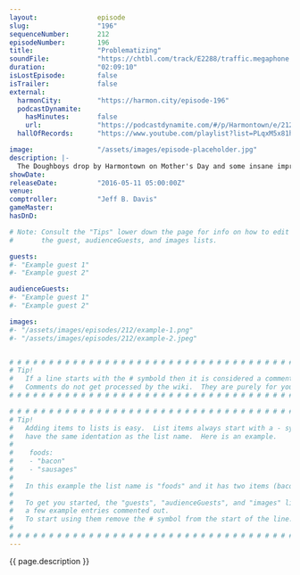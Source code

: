 ```yaml
---
layout:               episode
slug:                 "196"
sequenceNumber:       212
episodeNumber:        196
title:                "Problematizing"
soundFile:            "https://chtbl.com/track/E2288/traffic.megaphone.fm/STA7740080157.mp3?updated=1560206588"
duration:             "02:09:10"
isLostEpisode:        false
isTrailer:            false
external:
  harmonCity:         "https://harmon.city/episode-196"
  podcastDynamite:
    hasMinutes:       false
    url:              "https://podcastdynamite.com/#/p/Harmontown/e/212/196"
  hallOfRecords:      "https://www.youtube.com/playlist?list=PLqxM5x81hNOYikXjKMUT0U2HAkmUOm3OJ"

image:                "/assets/images/episode-placeholder.jpg"
description: |-
  The Doughboys drop by Harmontown on Mother's Day and some insane improv ensues.
showDate:             
releaseDate:          "2016-05-11 05:00:00Z"
venue:                
comptroller:          "Jeff B. Davis"
gameMaster:           
hasDnD:               

# Note: Consult the "Tips" lower down the page for info on how to edit
#       the guest, audienceGuests, and images lists.

guests:
#- "Example guest 1"
#- "Example guest 2"

audienceGuests:
#- "Example guest 1"
#- "Example guest 2"

images:
#- "/assets/images/episodes/212/example-1.png"
#- "/assets/images/episodes/212/example-2.jpeg"


# # # # # # # # # # # # # # # # # # # # # # # # # # # # # # # # # # # # # # # # # # # # #
# Tip!
#   If a line starts with the # symbold then it is considered a comment.
#   Comments do not get processed by the wiki.  They are purely for your information.
# # # # # # # # # # # # # # # # # # # # # # # # # # # # # # # # # # # # # # # # # # # # #

# # # # # # # # # # # # # # # # # # # # # # # # # # # # # # # # # # # # # # # # # # # # #
# Tip!
#   Adding items to lists is easy.  List items always start with a - symbol and have
#   have the same identation as the list name.  Here is an example.
#
#    foods:
#    - "bacon"
#    - "sausages"
#
#   In this example the list name is "foods" and it has two items (bacon, and sausages).
#
#   To get you started, the "guests", "audienceGuests", and "images" lists below have
#   a few example entries commented out.
#   To start using them remove the # symbol from the start of the line.
#
# # # # # # # # # # # # # # # # # # # # # # # # # # # # # # # # # # # # # # # # # # # # #
---
```


<!-- The episode description will be rendered here -->
{{ page.description }}

<!-- Add your content BELOW here -->
<!-- vvvvvvvvvvvvvvvvvvvvvvvvvvv -->




<!-- ^^^^^^^^^^^^^^^^^^^^^^^^^^^ -->
<!-- Add your content ABOVE here -->

<!-- The episode gallery will be rendered here -->